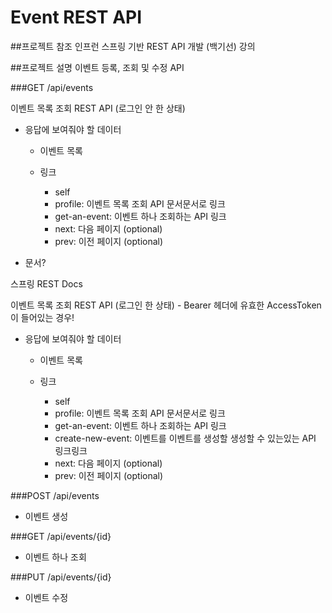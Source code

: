 # Event REST API

##프로젝트 참조
인프런 스프링 기반 REST API 개발 (백기선) 강의


##프로젝트 설명
이벤트 등록, 조회 및 수정 API

###GET /api/events

이벤트 목록 조회 REST API (로그인 안 한 상태)
* 응답에 보여줘야 할 데이터
    + 이벤트 목록
    + 링크 

        - self
        - profile: 이벤트 목록 조회 API 문서문서로 링크
        - get-an-event: 이벤트 하나 조회하는 API 링크
        - next: 다음 페이지 (optional)
        - prev: 이전 페이지 (optional)
    
* 문서? 

 스프링 REST Docs
 
이벤트 목록 조회 REST API (로그인 한 상태) - Bearer 헤더에 유효한 AccessToken이 들어있는 경우!

* 응답에 보여줘야 할 데이터
    + 이벤트 목록
    + 링크 
    
        - self
        - profile: 이벤트 목록 조회 API 문서문서로 링크
        - get-an-event: 이벤트 하나 조회하는 API 링크
        - create-new-event: 이벤트를 이벤트를 생성할 생성할 수
있는있는 API 링크링크
        - next: 다음 페이지 (optional)
        - prev: 이전 페이지 (optional)
        
        


###POST /api/events
*  이벤트 생성


###GET /api/events/{id}
*  이벤트 하나 조회

###PUT /api/events/{id}
*  이벤트 수정
